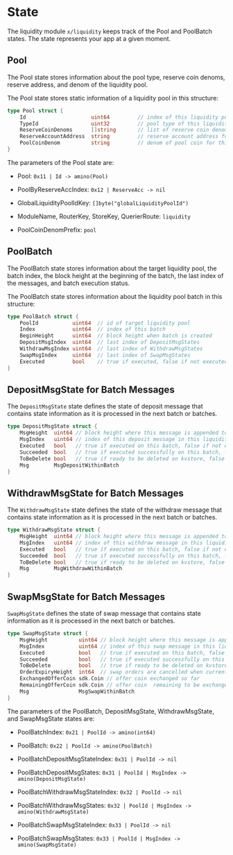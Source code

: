 <!-- order: 2 -->

 # State

The liquidity module `x/liquidity` keeps track of the Pool and PoolBatch states. The state represents your app at a given moment.

## Pool

The Pool state stores information about the pool type, reserve coin denoms, reserve address, and denom of the liquidity pool.

The Pool state stores static information of a liquidity pool in this structure:

```go
type Pool struct {
    Id                     uint64         // index of this liquidity pool
    TypeId                 uint32         // pool type of this liquidity pool
    ReserveCoinDenoms      []string       // list of reserve coin denoms for this liquidity pool
    ReserveAccountAddress  string         // reserve account address for this liquidity pool to store reserve coins
    PoolCoinDenom          string         // denom of pool coin for this liquidity pool
}
```

The parameters of the Pool state are:

- Pool: `0x11 | Id -> amino(Pool)`

- PoolByReserveAccIndex: `0x12 | ReserveAcc -> nil`

- GlobalLiquidityPoolIdKey: `[]byte("globalLiquidityPoolId")`

- ModuleName, RouterKey, StoreKey, QuerierRoute: `liquidity`

- PoolCoinDenomPrefix: `pool`

## PoolBatch

The PoolBatch state stores information about the target liquidity pool, the batch index, the block height at the beginning of the batch, the last index of the messages, and batch execution status.

The PoolBatch state stores information about the liquidity pool batch in this structure:

```go
type PoolBatch struct {
    PoolId           uint64  // id of target liquidity pool
    Index            uint64  // index of this batch
    BeginHeight      uint64  // block height when batch is created
    DepositMsgIndex  uint64  // last index of DepositMsgStates
    WithdrawMsgIndex uint64  // last index of WithdrawMsgStates
    SwapMsgIndex     uint64  // last index of SwapMsgStates
    Executed         bool    // true if executed, false if not executed
}
```

## DepositMsgState for Batch Messages

The `DepositMsgState` state defines the state of deposit message that contains state information as it is processed in the next batch or batches.

```go
type DepositMsgState struct {
    MsgHeight  uint64 // block height where this message is appended to the batch
    MsgIndex   uint64 // index of this deposit message in this liquidity pool
    Executed   bool   // true if executed on this batch, false if not executed
    Succeeded  bool   // true if executed successfully on this batch, false if failed
    ToBeDelete bool   // true if ready to be deleted on kvstore, false if not ready to be deleted
    Msg        MsgDepositWithinBatch
}
```

## WithdrawMsgState for Batch Messages

The `WithdrawMsgState` state defines the state of the withdraw message that contains state information as it is processed in the next batch or batches.

```go
type WithdrawMsgState struct {
    MsgHeight  uint64 // block height where this message is appended to the batch
    MsgIndex   uint64 // index of this withdraw message in this liquidity pool
    Executed   bool   // true if executed on this batch, false if not executed
    Succeeded  bool   // true if executed successfully on this batch, false if failed
    ToBeDelete bool   // true if ready to be deleted on kvstore, false if not ready to be deleted
    Msg        MsgWithdrawWithinBatch
}
```

## SwapMsgState for Batch Messages

`SwapMsgState` defines the state of swap message that contains state information as it is processed in the next batch or batches.

```go
type SwapMsgState struct {
    MsgHeight          uint64 // block height where this message is appended to the batch
    MsgIndex           uint64 // index of this swap message in this liquidity pool
    Executed           bool   // true if executed on this batch, false if not executed
    Succeeded          bool   // true if executed successfully on this batch, false if failed
    ToBeDelete         bool   // true if ready to be deleted on kvstore, false if not ready to be deleted
    OrderExpiryHeight  int64  // swap orders are cancelled when current height is equal to or greater than ExpiryHeight
    ExchangedOfferCoin sdk.Coin // offer coin exchanged so far
    RemainingOfferCoin sdk.Coin // offer coin  remaining to be exchanged
    Msg                MsgSwapWithinBatch
}
```

The parameters of the PoolBatch, DepositMsgState, WithdrawMsgState, and SwapMsgState states are:

- PoolBatchIndex: `0x21 | PoolId -> amino(int64)`

- PoolBatch: `0x22 | PoolId -> amino(PoolBatch)`

- PoolBatchDepositMsgStateIndex: `0x31 | PoolId -> nil`

- PoolBatchDepositMsgStates: `0x31 | PoolId | MsgIndex -> amino(DepositMsgState)`

- PoolBatchWithdrawMsgStateIndex: `0x32 | PoolId -> nil`

- PoolBatchWithdrawMsgStates: `0x32 | PoolId | MsgIndex -> amino(WithdrawMsgState)`

- PoolBatchSwapMsgStateIndex: `0x33 | PoolId -> nil`

- PoolBatchSwapMsgStates: `0x33 | PoolId | MsgIndex -> amino(SwapMsgState)`
